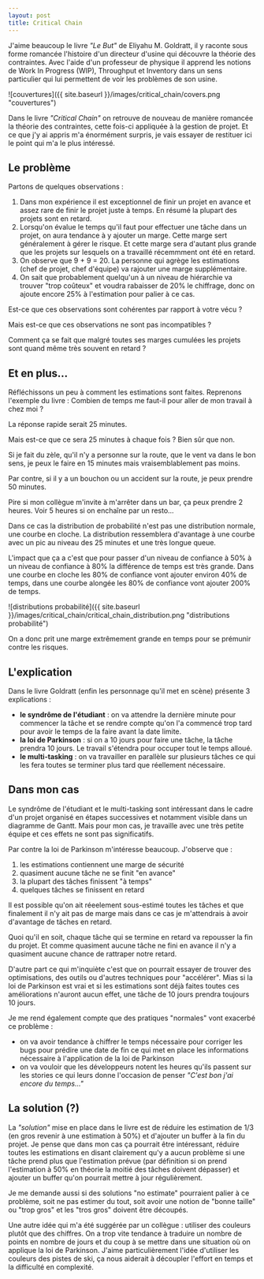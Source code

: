 ```yaml
---
layout: post
title: Critical Chain
---
```


J'aime beaucoup le livre *"Le But"* de Eliyahu M. Goldratt, il y raconte sous forme romancée l'histoire d'un directeur d'usine qui découvre la théorie des contraintes. Avec l'aide d'un professeur de physique il apprend les notions de Work In Progress (WIP), Throughput et Inventory dans un sens particulier qui lui permettent de voir les problèmes de son usine.

![couvertures]({{ site.baseurl }}/images/critical_chain/covers.png "couvertures")

Dans le livre *"Critical Chain"* on retrouve de nouveau de manière romancée la théorie des contraintes, cette fois-ci appliquée à la gestion de projet. Et ce que j'y ai appris m'a énormément surpris, je vais essayer de restituer ici le point qui m'a le plus intéressé.

## Le problème

Partons de quelques observations :

1. Dans mon expérience il est exceptionnel de finir un projet en avance et assez rare de finir le projet juste à temps. En résumé la plupart des projets sont en retard. 
2. Lorsqu'on évalue le temps qu'il faut pour effectuer une tâche dans un projet, on aura tendance à y ajouter un marge. Cette marge sert généralement à gérer le risque. Et cette marge sera d'autant plus grande que les projets sur lesquels on a travaillé récemmment ont été en retard.
3. On observe que 9 + 9 = 20. La personne qui agrège les estimations (chef de projet, chef d'équipe) va rajouter une marge supplémentaire.
4. On sait que probablement quelqu'un à un niveau de hiérarchie va trouver "trop coûteux" et voudra rabaisser de 20% le chiffrage, donc on ajoute encore 25% à l'estimation pour palier à ce cas.

Est-ce que ces observations sont cohérentes par rapport à votre vécu ?

Mais est-ce que ces observations ne sont pas incompatibles ? 

Comment ça se fait que malgré toutes ses marges cumulées les projets sont quand même très souvent en retard ?

## Et en plus...

Réfléchissons un peu à comment les estimations sont faites. Reprenons l'exemple du livre : Combien de temps me faut-il pour aller de mon travail à chez moi ?

La réponse rapide serait 25 minutes. 

Mais est-ce que ce sera 25 minutes à chaque fois ? Bien sûr que non. 

Si je fait du zèle, qu'il n'y a personne sur la route, que le vent va dans le bon sens, je peux le faire en 15 minutes mais vraisemblablement pas moins.

Par contre, si il y a un bouchon ou un accident sur la route, je peux prendre 50 minutes. 

Pire si mon collègue m'invite à m'arrêter dans un bar, ça peux prendre 2 heures. Voir 5 heures si on enchaîne par un resto...

Dans ce cas la distribution de probabilité n'est pas une distribution normale, une courbe en cloche. La distribution ressemblera d'avantage à une courbe avec un pic au niveau des 25 minutes et une très longue queue.

L'impact que ça a c'est que pour passer d'un niveau de confiance à 50% à un niveau de confiance à 80% la différence de temps est très grande. Dans une courbe en cloche les 80% de confiance vont ajouter environ 40% de temps, dans une courbe alongée les 80% de confiance vont ajouter 200% de temps.

![distributions probabilité]({{ site.baseurl }}/images/critical_chain/critical_chain_distribution.png "distributions probabilité")

On a donc prit une marge extrêmement grande en temps pour se prémunir contre les risques.

## L'explication

Dans le livre Goldratt (enfin les personnage qu'il met en scène) présente 3 explications :

- __le syndrôme de l'étudiant__ : on va attendre la dernière minute pour commencer la tâche et se rendre compte qu'on l'a commencé trop tard pour avoir le temps de la faire avant la date limite.
- __la loi de Parkinson__ : si on a 10 jours pour faire une tâche, la tâche prendra 10 jours. Le travail s'étendra pour occuper tout le temps alloué.
- __le multi-tasking__ : on va travailler en parallèle sur plusieurs tâches ce qui les fera toutes se terminer plus tard que réellement nécessaire.

## Dans mon cas

Le syndrôme de l'étudiant et le multi-tasking sont intéressant dans le cadre d'un projet organisé en étapes successives et notamment visible dans un diagramme de Gantt. Mais pour mon cas, je travaille avec une très petite équipe et ces effets ne sont pas significatifs.

Par contre la loi de Parkinson m'intéresse beaucoup. J'observe que :

1. les estimations contiennent une marge de sécurité 
2. quasiment aucune tâche ne se finit "en avance" 
3. la plupart des tâches finissent "à temps"
4. quelques tâches se finissent en retard

Il est possible qu'on ait réeelement sous-estimé toutes les tâches et que finalement il n'y ait pas de marge mais dans ce cas je m'attendrais à avoir d'avantage de tâches en retard.

Quoi qu'il en soit, chaque tâche qui se termine en retard va repousser la fin du projet. Et comme quasiment aucune tâche ne fini en avance il n'y a quasiment aucune chance de rattraper notre retard.

D'autre part ce qui m'inquiète c'est que on pourrait essayer de trouver des optimisations, des outils ou d'autres techniques pour "accélérer". Mias si la loi de Parkinson est vrai et si les estimations sont déjà faites toutes ces améliorations n'auront aucun effet, une tâche de 10 jours prendra toujours 10 jours.

Je me rend également compte que des pratiques "normales" vont exacerbé ce problème : 

 - on va avoir tendance à chiffrer le temps nécessaire pour corriger les bugs pour prédire une date de fin ce qui met en place les informations nécessaire à l'application de la loi de Parkinson
 - on va vouloir que les développeurs notent les heures qu'ils passent sur les stories ce qui leurs donne l'occasion de penser _"C'est bon j'ai encore du temps..."_

## La solution (?)

La _"solution"_ mise en place dans le livre est de réduire les estimation de 1/3 (en gros revenir à une estimation à 50%) et d'ajouter un buffer à la fin du projet. Je pense que dans mon cas ça pourrait être intéressant, réduire toutes les estimations en disant clairement qu'y a aucun problème si une tâche prend plus que l'estimation prévue (par définition si on prend l'estimation à 50% en théorie la moitié des tâches doivent dépasser) et ajouter un buffer qu'on pourrait mettre à jour régulièrement.

Je me demande aussi si des solutions "no estimate" pourraient palier à ce problème, soit ne pas estimer du tout, soit avoir une notion de "bonne taille" ou "trop gros" et les "tros gros" doivent être découpés.

Une autre idée qui m'a été suggérée par un collègue : utiliser des couleurs plutôt que des chiffres. On a trop vite tendance à traduire un nombre de points en nombre de jours et du coup à se mettre dans une situation où on applique la loi de Parkinson. J'aime particulièrement l'idée d'utiliser les couleurs des pistes de ski, ça nous aiderait à découpler l'effort en temps et la difficulté en complexité.






